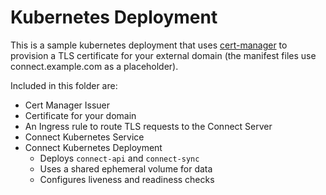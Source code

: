 # Kubernetes Deployment

This is a sample kubernetes deployment that uses [cert-manager](https://cert-manager.io) to provision a TLS certificate for your external domain (the manifest files use connect.example.com as a placeholder).

Included in this folder are:

- Cert Manager Issuer
- Certificate for your domain
- An Ingress rule to route TLS requests to the Connect Server
- Connect Kubernetes Service
- Connect Kubernetes Deployment
  - Deploys `connect-api` and `connect-sync`
  - Uses a shared ephemeral volume for data
  - Configures liveness and readiness checks
